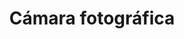 ---
title: Cámara fotográfica
date: 
draft: false

# descripcion
description : Cámara fotográfica

materials: Plata 925

color: Plateado

dimensions: 1,6cm x 1cm

code: 02-14-0201

type: "Dijes"

categories: []

price: $2.330,00

# Images
# first image will be shown in the product page
images:
  # - image: "images/path_to_image"
  # La ubicacion de las imagenes es imagenes/Dijes/Dijes.Plata/02-14-0201-camara-fotografica
  - image: "./images/dijes/plata/02-14-0201-camara-fotografica.JPG"
---